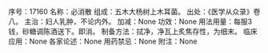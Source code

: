 序号：17160
名称：必消散
组成：五木大杨树上木耳菌。
出处：《医学从众录》卷八。
主治：妇人乳肿，不论内外。
加减：None
功效：None
用法用量：每服3钱，砂糖调陈酒送下。即消。
制备方法：拭净，净瓦上炙焦存性，为细末。
临床应用：None
各家论述：None
用药禁忌：None
附注：None
